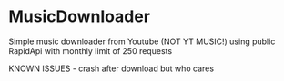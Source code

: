 # MusicDownloader
Simple music downloader from Youtube (NOT YT MUSIC!) using public RapidApi with monthly limit of 250 requests





KNOWN ISSUES - crash after download but who cares
